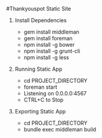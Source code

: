 #Thankyouspot Static Site

1. Install Dependencies
	* gem install middleman
	* gem install foreman
	* npm install -g bower
	* npm install -g grunt-cli
	* npm install -g less
	
2. Running Static App
	* cd PROJECT_DIRECTORY
	* foreman start
	* Listening on 0.0.0.0:4567
	* CTRL+C to Stop
	
3. Exporting Static App
	* cd PROJECT_DIRECTORY
	* bundle exec middleman build